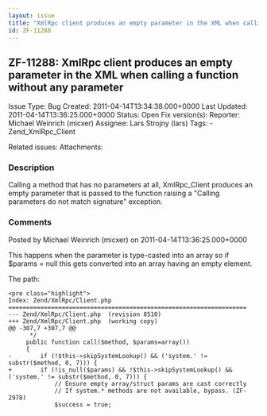 ```yaml
---
layout: issue
title: "XmlRpc client produces an empty parameter in the XML when calling a function without any parameter"
id: ZF-11288
---
```


ZF-11288: XmlRpc client produces an empty parameter in the XML when calling a function without any parameter
------------------------------------------------------------------------------------------------------------

 Issue Type: Bug Created: 2011-04-14T13:34:38.000+0000 Last Updated: 2011-04-14T13:36:25.000+0000 Status: Open Fix version(s): 
 Reporter:  Michael Weinrich (micxer)  Assignee:  Lars Strojny (lars)  Tags: - Zend\_XmlRpc\_Client
 
 Related issues: 
 Attachments: 
### Description

Calling a method that has no parameters at all, XmlRpc\_Client produces an empty parameter that is passed to the function raising a "Calling parameters do not match signature" exception.

 

 

### Comments

Posted by Michael Weinrich (micxer) on 2011-04-14T13:36:25.000+0000

This happens when the parameter is type-casted into an array so if $params = null this gets converted into an array having an empty element.

The path:

 
    <pre class="highlight">
    Index: Zend/XmlRpc/Client.php
    ===================================================================
    --- Zend/XmlRpc/Client.php  (revision 8510)
    +++ Zend/XmlRpc/Client.php  (working copy)
    @@ -307,7 +307,7 @@
          */
         public function call($method, $params=array())
         {
    -        if (!$this->skipSystemLookup() && ('system.' != substr($method, 0, 7))) {
    +        if (!is_null($params) && !$this->skipSystemLookup() && ('system.' != substr($method, 0, 7))) {
                 // Ensure empty array/struct params are cast correctly
                 // If system.* methods are not available, bypass. (ZF-2978)
                 $success = true;


 

 